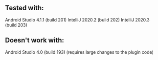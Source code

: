 ## Tested with:

Android Studio 4.1.1 (build 201)
IntelliJ 2020.2 (build 202)
IntelliJ 2020.3 (build 203)

## Doesn't work with:

Android Studio 4.0 (build 193) (requires large changes to the plugin code)
